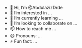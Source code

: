 - 👋 Hi, I’m @AbdulazizDrde
- 👀 I’m interested in ...
- 🌱 I’m currently learning ...
- 💞️ I’m looking to collaborate on ...
- 📫 How to reach me ...
- 😄 Pronouns: ...
- ⚡ Fun fact: ...

<!---
AbdulazizDrde/AbdulazizDrde is a ✨ special ✨ repository because its `README.md` (this file) appears on your GitHub profile.
You can click the Preview link to take a look at your changes.
--->
